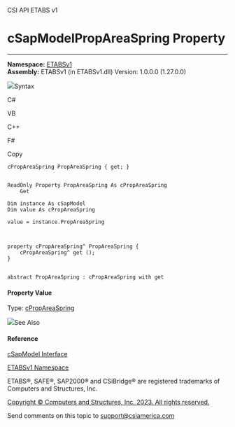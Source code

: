 ﻿

CSI API ETABS v1

# cSapModelPropAreaSpring Property  
  
---  
  
**Namespace:** [ETABSv1](2780f1b8-2033-5289-2298-1cdb2a7508d9.htm)  
**Assembly:** ETABSv1 (in ETABSv1.dll) Version: 1.0.0.0 (1.27.0.0)

![](../icons/SectionExpanded.png)Syntax

C#

VB

C++

F#

Copy

    
    
    cPropAreaSpring PropAreaSpring { get; }
    
    
    ReadOnly Property PropAreaSpring As cPropAreaSpring
    	Get
    
    Dim instance As cSapModel
    Dim value As cPropAreaSpring
    
    value = instance.PropAreaSpring
    
    
    
    property cPropAreaSpring^ PropAreaSpring {
    	cPropAreaSpring^ get ();
    }
    
    
    abstract PropAreaSpring : cPropAreaSpring with get
    

#### Property Value

Type: [cPropAreaSpring](868f72e8-9682-1aae-302b-4d89340a3705.htm)

![](../icons/SectionExpanded.png)See Also

#### Reference

[cSapModel Interface](fe0b0096-9fef-56a3-9d57-cdef76e0f611.htm)

[ETABSv1 Namespace](2780f1b8-2033-5289-2298-1cdb2a7508d9.htm)

ETABS®, SAFE®, SAP2000® and CSiBridge® are registered trademarks of Computers
and Structures, Inc.  

[Copyright © Computers and Structures, Inc. 2023. All rights
reserved.](http://www.csiamerica.com)

Send comments on this topic to
[support@csiamerica.com](mailto:support%40csiamerica.com?Subject=CSI%20API%20ETABS%20v1)

